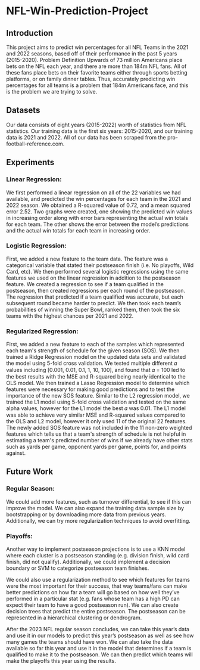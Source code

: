 # NFL-Win-Prediction-Project

## Introduction
This project aims to predict win percentages for all NFL Teams in the 2021 and 2022 seasons, based off of their performance in the past 5 years (2015-2020). 
Problem Definition
Upwards of 73 million Americans place bets on the NFL each year, and there are more than 184m NFL fans. All of these fans place bets on their favorite teams either through sports betting platforms, or on family dinner tables. Thus, accurately predicting win percentages for all teams is a problem that 184m Americans face, and this is the problem we are trying to solve. 
## Datasets
Our data consists of eight years (2015-2022) worth of statistics from NFL statistics. Our training data is the first six years: 2015-2020, and our training data is 2021 and 2022. All of our data has been scraped from the pro-football-reference.com. 
## Experiments

### Linear Regression: 
We first performed a linear regression on all of the 22 variables we had available, and predicted the win percentages for each team in the 2021 and 2022 season. We obtained a R-squared value of 0.72, and a mean squared error 2.52. Two graphs were created, one showing the predicted win values in increasing order along with error bars representing the actual win totals for each team. The other shows the error between the model’s predictions and the actual win totals for each team in increasing order.

### Logistic Regression:
First, we added a new feature to the team data. The feature was a categorical variable that stated their postseason finish (i.e. No playoffs, Wild Card, etc). We then performed several logistic regressions using the same features we used on the linear regression in addition to the postseason feature. We created a regression to see if a team qualified in the postseason, then created regressions per each round of the postseason. The regression that predicted if a team qualified was accurate, but each subsequent round became harder to predict. We then took each team’s probabilities of winning the Super Bowl, ranked them, then took the six teams with the highest chances per 2021 and 2022.

### Regularized Regression:
First, we added a new feature to each of the samples which represented each team's strength of schedule for the given season (SOS). We then trained a Ridge Regression model on the updated data sets and validated the model using 5-fold cross validation. We tested multiple different 𝛼 values including [0.001, 0.01, 0.1, 1, 10, 100], and found that 𝛼 = 100 led to the best results with the MSE and R-squared being nearly identical to the OLS model. We then trained a Lasso Regression model to determine which features were necessary for making good predictions and to test the importance of the new SOS feature. Similar to the L2 regression model, we trained the L1 model using 5-fold cross validation and tested on the same alpha values, however for the L1 model the best 𝛼 was 0.01. The L1 model was able to achieve very similar MSE and R-squared values compared to the OLS and L2 model, however it only used 11 of the original 22 features. The newly added SOS feature was not included in the 11 non-zero weighted features which tells us that a team's strength of schedule is not helpful in estimating a team's predicted number of wins if we already have other stats such as yards per game, opponent yards per game, points for, and points against.


## Future Work
### Regular Season:
We could add more features, such as turnover differential, to see if this can improve the model. We can also expand the training data sample size by bootstrapping or by downloading more data from previous years. Additionally, we can try more regularization techniques to avoid overfitting.

### Playoffs:
Another way to implement postseason projections is to use a KNN model where each cluster is a postseason standing (e.g. division finish, wild card finish, did not qualify). Additionally, we could implement a decision boundary or SVM to categorize postseason team finishes. 

We could also use a regularization method to see which features for teams were the most important for their success, that way teams/fans can make better predictions on how far a team will go based on how well they’ve performed in a particular stat (e.g. fans whose team has a high PD can expect their team to have a good postseason run). We can also create decision trees that predict the entire postseason. The postseason can be represented in a hierarchical clustering or dendrogram. 

After the 2023 NFL regular season concludes, we can take this year’s data and use it in our models to predict this year’s postseason as well as see how many games the teams should have won. We can also take the data available so far this year and use it in the model that determines if a team is qualified to make it to the postseason. We can then predict which teams will make the playoffs this year using the results.


